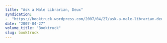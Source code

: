 ```yaml
---
title: "Ask a Male Librarian, Deux"
syndication:
-  "https://booktruck.wordpress.com/2007/04/27/ask-a-male-librarian-deux/"
date: "2007-04-27"
volume_title: "Booktruck"
slug: booktruck
---
```

